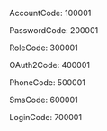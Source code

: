AccountCode: 100001

PasswordCode: 200001

RoleCode: 300001

OAuth2Code: 400001

PhoneCode: 500001

SmsCode: 600001

LoginCode: 700001
